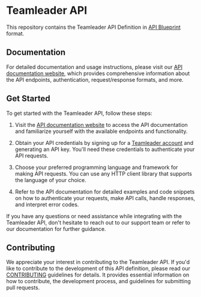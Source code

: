 # Teamleader API

This repository contains the Teamleader API Definition in [API Blueprint](https://apiblueprint.org/) format.

## Documentation

For detailed documentation and usage instructions, please visit our [API documentation website](https://developer.focus.teamleader.eu), which provides comprehensive information about the API endpoints, authentication, request/response formats, and more.

## Get Started
To get started with the Teamleader API, follow these steps:

1. Visit the [API documentation website](https://developer.focus.teamleader.eu) to access the API documentation and familiarize yourself with the available endpoints and functionality.

1. Obtain your API credentials by signing up for a [Teamleader account](https://signup.focus.teamleader.eu/) and generating an API key. You'll need these credentials to authenticate your API requests.

1. Choose your preferred programming language and framework for making API requests. You can use any HTTP client library that supports the language of your choice.

1. Refer to the API documentation for detailed examples and code snippets on how to authenticate your requests, make API calls, handle responses, and interpret error codes.

If you have any questions or need assistance while integrating with the Teamleader API, don't hesitate to reach out to our support team or refer to our documentation for further guidance.

## Contributing

We appreciate your interest in contributing to the Teamleader API. If you'd like to contribute to the development of this API definition, please read our [CONTRIBUTING](CONTRIBUTING.md) guidelines for details. It provides essential information on how to contribute, the development process, and guidelines for submitting pull requests.
